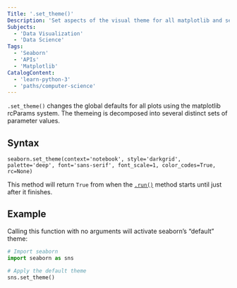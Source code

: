 ```yaml
---
Title: '.set_theme()'
Description: 'Set aspects of the visual theme for all matplotlib and seaborn plots.'
Subjects: 
  - 'Data Visualization'
  - 'Data Science'
Tags: 
  - 'Seaborn'
  - 'APIs'
  - 'Matplotlib'
CatalogContent: 
  - 'learn-python-3'
  - 'paths/computer-science'
---
```


`.set_theme()` changes the global defaults for all plots using the matplotlib rcParams system. The themeing is decomposed into several distinct sets of parameter values.

## Syntax

```pseudo
seaborn.set_theme(context='notebook', style='darkgrid', palette='deep', font='sans-serif', font_scale=1, color_codes=True, rc=None)
```

This method will return `True` from when the [`.run()`](https://www.codecademy.com/resources/docs/python/threading/run) method starts until just after it finishes.

## Example

Calling this function with no arguments will activate seaborn’s “default” theme:

```py
# Import seaborn
import seaborn as sns

# Apply the default theme
sns.set_theme()
```